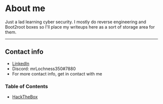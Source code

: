 # About me


Just a lad learning cyber security. 
I mostly do reverse engineering and Boot2root boxes so I'll place my writeups here as a sort of storage area for them.

-----------------
## Contact info

* [LinkedIn](https://www.linkedin.com/in/jonathan-kachlon-595a5a20a)
* Discord: mrLochness350#7880
* For more contact info, get in contact with me


### Table of Contents
- [HackTheBox](docs/htb/htb.html)
